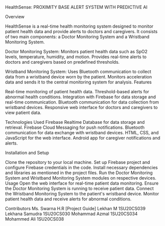 HealthSense: PROXIMITY BASE ALERT SYSTEM WITH PREDICTIVE AI

Overview

HealthSense is a real-time health monitoring system designed to monitor patient health data and provide alerts to doctors and caregivers. It consists of two main components: a Doctor Monitoring System and a Wristband Monitoring System.

Doctor Monitoring System: Monitors patient health data such as SpO2 levels, temperature, humidity, and motion. Provides real-time alerts to doctors and caregivers based on predefined thresholds.

Wristband Monitoring System: Uses Bluetooth communication to collect data from a wristband device worn by the patient. Monitors acceleration data and sends it to the central monitoring system for analysis. Features

Real-time monitoring of patient health data. Threshold-based alerts for abnormal health conditions. Integration with Firebase for data storage and real-time communication. Bluetooth communication for data collection from wristband devices. Responsive web interface for doctors and caregivers to view patient data.

Technologies Used Firebase Realtime Database for data storage and retrieval. Firebase Cloud Messaging for push notifications. Bluetooth communication for data exchange with wristband devices. HTML, CSS, and JavaScript for the web interface. Android app for caregiver notifications and alerts.

Installation and Setup

Clone the repository to your local machine. Set up Firebase project and configure Firebase credentials in the code. Install necessary dependencies and libraries as mentioned in the project files. Run the Doctor Monitoring System and Wristband Monitoring System modules on respective devices. Usage Open the web interface for real-time patient data monitoring. Ensure the Doctor Monitoring System is running to receive patient data. Connect the Wristband Monitoring System to the patient's wristband device. Monitor patient health data and receive alerts for abnormal conditions.

Contributors Ms. Swarna H.R [Project Guide] Lekhan M 1SU20CS039 Lekhana Samudra 1SU20CS030 Mohammad Azmal 1SU20CS034 Mohammed Ali 1SU20CS038
